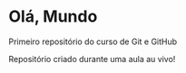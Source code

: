 # Olá, Mundo
 Primeiro repositório do curso de Git e GitHub

Repositório criado durante uma aula au vivo!